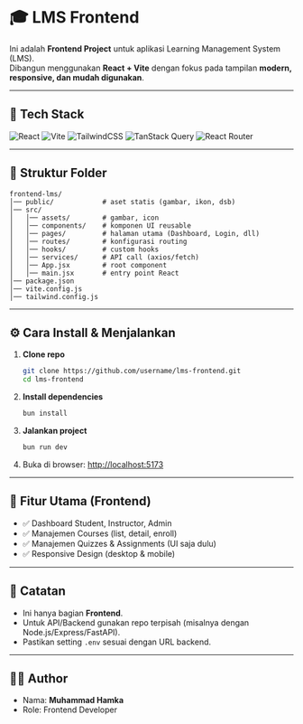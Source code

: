 # 🎓 LMS Frontend

Ini adalah **Frontend Project** untuk aplikasi Learning Management System (LMS).  
Dibangun menggunakan **React + Vite** dengan fokus pada tampilan **modern, responsive, dan mudah digunakan**.

---

## 🚀 Tech Stack

![React](https://img.shields.io/badge/React-20232A?style=for-the-badge&logo=react&logoColor=61DAFB)
![Vite](https://img.shields.io/badge/Vite-646CFF?style=for-the-badge&logo=vite&logoColor=white)
![TailwindCSS](https://img.shields.io/badge/TailwindCSS-06B6D4?style=for-the-badge&logo=tailwindcss&logoColor=white)
![TanStack Query](https://img.shields.io/badge/TanStack_Query-FF4154?style=for-the-badge&logo=reactquery&logoColor=white)
![React Router](https://img.shields.io/badge/React_Router-CA4245?style=for-the-badge&logo=reactrouter&logoColor=white)

---

## 📂 Struktur Folder

```
frontend-lms/
│── public/            # aset statis (gambar, ikon, dsb)
│── src/
│   │── assets/        # gambar, icon
│   │── components/    # komponen UI reusable
│   │── pages/         # halaman utama (Dashboard, Login, dll)
│   │── routes/        # konfigurasi routing
│   │── hooks/         # custom hooks
│   │── services/      # API call (axios/fetch)
│   │── App.jsx        # root component
│   │── main.jsx       # entry point React
│── package.json
│── vite.config.js
│── tailwind.config.js
```

---

## ⚙️ Cara Install & Menjalankan

1. **Clone repo**
   ```bash
   git clone https://github.com/username/lms-frontend.git
   cd lms-frontend
   ```

2. **Install dependencies**
   ```bash
   bun install
   ```

3. **Jalankan project**
   ```bash
   bun run dev
   ```

4. Buka di browser: [http://localhost:5173](http://localhost:5173)


---

## 🌟 Fitur Utama (Frontend)

- ✅ Dashboard Student, Instructor, Admin
- ✅ Manajemen Courses (list, detail, enroll)
- ✅ Manajemen Quizzes & Assignments (UI saja dulu)
- ✅ Responsive Design (desktop & mobile)

---

## 📌 Catatan

- Ini hanya bagian **Frontend**.  
- Untuk API/Backend gunakan repo terpisah (misalnya dengan Node.js/Express/FastAPI).  
- Pastikan setting `.env` sesuai dengan URL backend.

---

## 👨‍💻 Author

- Nama: **Muhammad Hamka**
- Role: Frontend Developer
